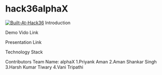 # hack36alphaX
<a href="https://hack36.com/">![Built-At-Hack36](https://user-images.githubusercontent.com/97390445/164951395-d02788ae-a1cc-4430-b7e6-dd2be82b820c.png)</a>
Introduction

Demo Vido Link


Presentation Link


Technology Stack




Contributors
Team Name: alphaX
1.Priyank Aman
2.Aman Shankar Singh
3.Harsh Kumar Tiwary
4.Vani Tripathi

